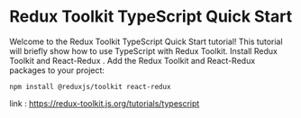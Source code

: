 # Redux Toolkit TypeScript Quick Start
Welcome to the Redux Toolkit TypeScript Quick Start tutorial! This tutorial will briefly show how to use TypeScript with Redux Toolkit.
Install Redux Toolkit and React-Redux .
Add the Redux Toolkit and React-Redux packages to your project:
```
npm install @reduxjs/toolkit react-redux

````

link : https://redux-toolkit.js.org/tutorials/typescript
